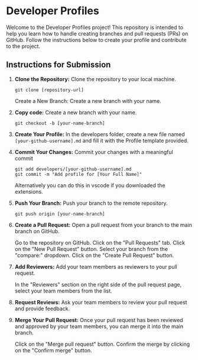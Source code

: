 # Developer Profiles

Welcome to the Developer Profiles project! This repository is intended to help you learn how to handle creating branches and pull requests (PRs) on GitHub. Follow the instructions below to create your profile and contribute to the project.

## Instructions for Submission

1. **Clone the Repository:** Clone the repository to your local machine.

   ```
   git clone [repository-url]
   ```

   Create a New Branch: Create a new branch with your name.

2. **Copy code:** Create a new branch with your name.
   ```
   git checkout -b [your-name-branch]
   ```
3. **Create Your Profile:** In the developers folder, create a new file named `[your-github-username].md` and fill it with the Profile template provided.

4. **Commit Your Changes:** Commit your changes with a meaningful commit

   ```
   git add developers/[your-github-username].md
   git commit -m "Add profile for [Your Full Name]"
   ```

   Alternatively you can do this in vscode if you downloaded the extensions.

5. **Push Your Branch:** Push your branch to the remote repository.
   ```
   git push origin [your-name-branch]
   ```
6. **Create a Pull Request:** Open a pull request from your branch to the main branch on GitHub.

   Go to the repository on GitHub.
   Click on the "Pull Requests" tab.
   Click on the "New Pull Request" button.
   Select your branch from the "compare:" dropdown.
   Click on the "Create Pull Request" button.

7. **Add Reviewers:** Add your team members as reviewers to your pull request.

   In the "Reviewers" section on the right side of the pull request page, select your team members from the list.

8. **Request Reviews:** Ask your team members to review your pull request and provide feedback.

9. **Merge Your Pull Request:** Once your pull request has been reviewed and approved by your team members, you can merge it into the main branch.

   Click on the "Merge pull request" button.
   Confirm the merge by clicking on the "Confirm merge" button.
